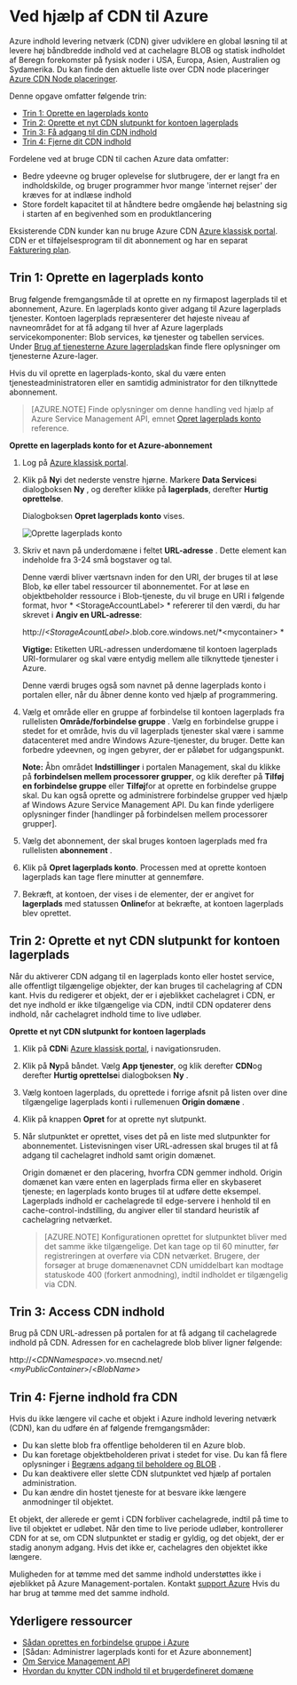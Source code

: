 # <a name="using-cdn-for-azure"></a>Ved hjælp af CDN til Azure

Azure indhold levering netværk (CDN) giver udviklere en global løsning til at levere høj båndbredde indhold ved at cachelagre BLOB og statisk indholdet af Beregn forekomster på fysisk noder i USA, Europa, Asien, Australien og Sydamerika. Du kan finde den aktuelle liste over CDN node placeringer [Azure CDN Node placeringer].

Denne opgave omfatter følgende trin:

* [Trin 1: Oprette en lagerplads konto](#Step1)
* [Trin 2: Oprette et nyt CDN slutpunkt for kontoen lagerplads](#Step2)
* [Trin 3: Få adgang til din CDN indhold](#Step3)
* [Trin 4: Fjerne dit CDN indhold](#Step4)

Fordelene ved at bruge CDN til cachen Azure data omfatter:

-   Bedre ydeevne og bruger oplevelse for slutbrugere, der er langt fra en indholdskilde, og bruger programmer hvor mange 'internet rejser' der kræves for at indlæse indhold
-   Store fordelt kapacitet til at håndtere bedre omgående høj belastning sig i starten af en begivenhed som en produktlancering

Eksisterende CDN kunder kan nu bruge Azure CDN [Azure klassisk portal]. CDN er et tilføjelsesprogram til dit abonnement og har en separat [Fakturering plan].

<a id="Step1"> </a>
<h2>Trin 1: Oprette en lagerplads konto</h2>

Brug følgende fremgangsmåde til at oprette en ny firmapost lagerplads til et abonnement, Azure. En lagerplads konto giver adgang til Azure lagerplads tjenester. Kontoen lagerplads repræsenterer det højeste niveau af navneområdet for at få adgang til hver af Azure lagerplads servicekomponenter: Blob services, kø tjenester og tabellen services. Under [Brug af tjenesterne Azure lagerplads](http://msdn.microsoft.com/library/azure/gg433040.aspx)kan finde flere oplysninger om tjenesterne Azure-lager.

Hvis du vil oprette en lagerplads-konto, skal du være enten tjenesteadministratoren eller en samtidig administrator for den tilknyttede abonnement.

> [AZURE.NOTE] Finde oplysninger om denne handling ved hjælp af Azure Service Management API, emnet [Opret lagerplads konto](http://msdn.microsoft.com/library/windowsazure/hh264518.aspx) reference.

**Oprette en lagerplads konto for et Azure-abonnement**

1.  Log på [Azure klassisk portal].
2.  Klik på **Ny**i det nederste venstre hjørne. Markere **Data Services**i dialogboksen **Ny** , og derefter klikke på **lagerplads**, derefter **Hurtig oprettelse**.

    Dialogboksen **Opret lagerplads konto** vises.

    ![Oprette lagerplads konto][create-new-storage-account]

4. Skriv et navn på underdomæne i feltet **URL-adresse** . Dette element kan indeholde fra 3-24 små bogstaver og tal.

    Denne værdi bliver værtsnavn inden for den URI, der bruges til at løse Blob, kø eller tabel ressourcer til abonnementet. For at løse en objektbeholder ressource i Blob-tjeneste, du vil bruge en URI i følgende format, hvor * &lt;StorageAccountLabel&gt; * refererer til den værdi, du har skrevet i **Angiv en URL-adresse**:

    http://*&lt;StorageAcountLabel&gt;*.blob.core.windows.net/*&lt;mycontainer&gt; *

    **Vigtige:** Etiketten URL-adressen underdomæne til kontoen lagerplads URI-formularer og skal være entydig mellem alle tilknyttede tjenester i Azure.

    Denne værdi bruges også som navnet på denne lagerplads konto i portalen eller, når du åbner denne konto ved hjælp af programmering.

5.  Vælg et område eller en gruppe af forbindelse til kontoen lagerplads fra rullelisten **Område/forbindelse gruppe** . Vælg en forbindelse gruppe i stedet for et område, hvis du vil lagerplads tjenester skal være i samme datacenteret med andre Windows Azure-tjenester, du bruger. Dette kan forbedre ydeevnen, og ingen gebyrer, der er påløbet for udgangspunkt.  

    **Note:** Åbn området **Indstillinger** i portalen Management, skal du klikke på **forbindelsen mellem processorer grupper**, og klik derefter på **Tilføj en forbindelse gruppe** eller **Tilføj**for at oprette en forbindelse gruppe skal. Du kan også oprette og administrere forbindelse grupper ved hjælp af Windows Azure Service Management API. Du kan finde yderligere oplysninger finder [handlinger på forbindelsen mellem processorer grupper].

6. Vælg det abonnement, der skal bruges kontoen lagerplads med fra rullelisten **abonnement** .
7.  Klik på **Opret lagerplads konto**. Processen med at oprette kontoen lagerplads kan tage flere minutter at gennemføre.
8.  Bekræft, at kontoen, der vises i de elementer, der er angivet for **lagerplads** med statussen **Online**for at bekræfte, at kontoen lagerplads blev oprettet.

<a id="Step2"> </a>
<h2>Trin 2: Oprette et nyt CDN slutpunkt for kontoen lagerplads</h2>

Når du aktiverer CDN adgang til en lagerplads konto eller hostet service, alle offentligt tilgængelige objekter, der kan bruges til cachelagring af CDN kant. Hvis du redigerer et objekt, der er i øjeblikket cachelagret i CDN, er det nye indhold er ikke tilgængelige via CDN, indtil CDN opdaterer dens indhold, når cachelagret indhold time to live udløber.

**Oprette et nyt CDN slutpunkt for kontoen lagerplads**

1. Klik på **CDN**i [Azure klassisk portal], i navigationsruden.

2. Klik på **Ny**på båndet. Vælg **App tjenester**, og klik derefter **CDN**og derefter **Hurtig oprettelse**i dialogboksen **Ny** .

3. Vælg kontoen lagerplads, du oprettede i forrige afsnit på listen over dine tilgængelige lagerplads konti i rullemenuen **Origin domæne** . 

4. Klik på knappen **Opret** for at oprette nyt slutpunkt.

5. Når slutpunktet er oprettet, vises det på en liste med slutpunkter for abonnementet. Listevisningen viser URL-adressen skal bruges til at få adgang til cachelagret indhold samt origin domænet. 

    Origin domænet er den placering, hvorfra CDN gemmer indhold. Origin domænet kan være enten en lagerplads firma eller en skybaseret tjeneste; en lagerplads konto bruges til at udføre dette eksempel. Lagerplads indhold er cachelagrede til edge-servere i henhold til en cache-control-indstilling, du angiver eller til standard heuristik af cachelagring netværket. 


    > [AZURE.NOTE] Konfigurationen oprettet for slutpunktet bliver med det samme ikke tilgængelige. Det kan tage op til 60 minutter, før registreringen at overføre via CDN netværket. Brugere, der forsøger at bruge domænenavnet CDN umiddelbart kan modtage statuskode 400 (forkert anmodning), indtil indholdet er tilgængelig via CDN.

<a id="Step3"> </a>
<h2>Trin 3: Access CDN indhold</h2> 

Brug på CDN URL-adressen på portalen for at få adgang til cachelagrede indhold på CDN. Adressen for en cachelagrede blob bliver ligner følgende:

http://<*CDNNamespace*\>.vo.msecnd.net/ <*myPublicContainer*\>/<*BlobName*\>

<a id="Step4"> </a>
<h2>Trin 4: Fjerne indhold fra CDN</h2>

Hvis du ikke længere vil cache et objekt i Azure indhold levering netværk (CDN), kan du udføre én af følgende fremgangsmåder:

-   Du kan slette blob fra offentlige beholderen til en Azure blob.
-   Du kan foretage objektbeholderen privat i stedet for vise. Du kan få flere oplysninger i [Begræns adgang til beholdere og BLOB](https://azure.microsoft.com/documentation/articles/storage-manage-access-to-resources/#restrict-access-to-containers-and-blobs) .
-   Du kan deaktivere eller slette CDN slutpunktet ved hjælp af portalen administration.
-   Du kan ændre din hostet tjeneste for at besvare ikke længere anmodninger til objektet.

Et objekt, der allerede er gemt i CDN forbliver cachelagrede, indtil på time to live til objektet er udløbet. Når den time to live periode udløber, kontrollerer CDN for at se, om CDN slutpunktet er stadig er gyldig, og det objekt, der er stadig anonym adgang. Hvis det ikke er, cachelagres den objektet ikke længere.

Muligheden for at tømme med det samme indhold understøttes ikke i øjeblikket på Azure Management-portalen. Kontakt [support Azure](https://azure.microsoft.com/support/options/) Hvis du har brug at tømme med det samme indhold. 

## <a name="additional-resources"></a>Yderligere ressourcer

-   [Sådan oprettes en forbindelse gruppe i Azure]
-   [Sådan: Administrer lagerplads konti for et Azure abonnement]
-   [Om Service Management API]
-   [Hvordan du knytter CDN indhold til et brugerdefineret domæne]

  [Create Storage Account]: http://azure.microsoft.com/documentation/articles/storage-create-storage-account/
  [Azure CDN Node placeringer]: http://msdn.microsoft.com/library/windowsazure/gg680302.aspx
  [Azure klassisk portal]: https://manage.windowsazure.com/
  [fakturering plan]: /pricing/calculator/?scenario=full
  [Sådan oprettes en forbindelse gruppe i Azure]: http://msdn.microsoft.com/library/azure/ee460798.aspx
  [Overview of the Azure CDN]: http://msdn.microsoft.com/library/windowsazure/ff919703.aspx
  [Om Service Management API]: http://msdn.microsoft.com/library/windowsazure/ee460807.aspx
  [Hvordan du knytter CDN indhold til et brugerdefineret domæne]: http://msdn.microsoft.com/library/windowsazure/gg680307.aspx


[create-new-storage-account]: ./media/cdn/CDN_CreateNewStorageAcct.png
[Previous Management Portal]: ../../Shared/Media/previous-portal.png
